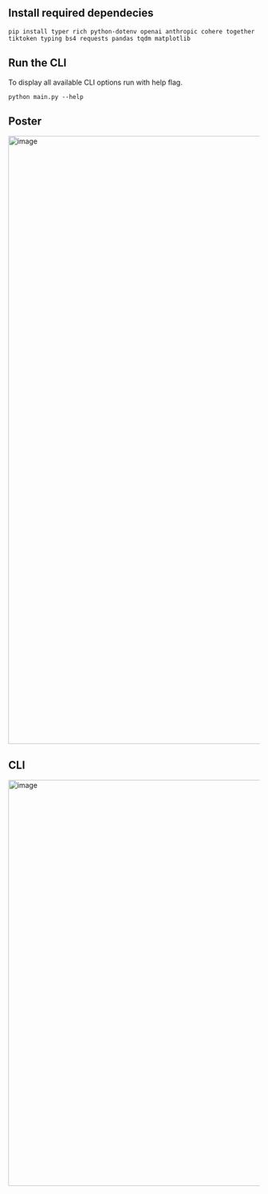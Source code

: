 ## Install required dependecies

```
pip install typer rich python-dotenv openai anthropic cohere together tiktoken typing bs4 requests pandas tqdm matplotlib
```

## Run the CLI
To display all available CLI options run with help flag.
```
python main.py --help
```

## Poster
<img width="1219" alt="image" src="https://github.com/user-attachments/assets/06cf865f-0aef-4628-bb31-2113513591a6">


## CLI
<img width="814" alt="image" src="https://github.com/user-attachments/assets/7a45d877-00e4-4ee6-80d6-b8697c7d37b2" />
